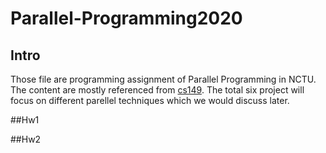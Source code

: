 # Parallel-Programming2020

## Intro
Those file are programming assignment of Parallel Programming in NCTU. The content are mostly referenced from [cs149](http://cs149.stanford.edu/fall20).
The total six project will focus on different parellel techniques which we would discuss later.



##Hw1


##Hw2
